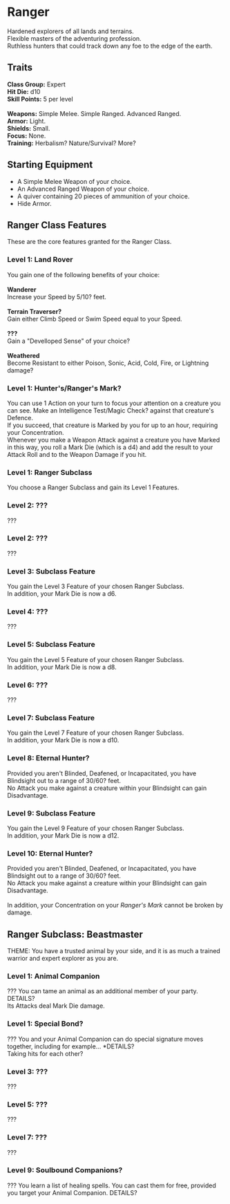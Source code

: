 # Ranger
Hardened explorers of all lands and terrains. <br>
Flexible masters of the adventuring profession. <br>
Ruthless hunters that could track down any foe to the edge of the earth. <br>

## Traits
**Class Group:** Expert <br>
**Hit Die:** d10 <br>
**Skill Points:** 5 per level <br>
<br>
**Weapons:** Simple Melee. Simple Ranged. Advanced Ranged. <br>
**Armor:** Light. <br>
**Shields:** Small. <br>
**Focus:** None. <br>
**Training:** Herbalism? Nature/Survival? More? <br>

## Starting Equipment
+ A Simple Melee Weapon of your choice.
+ An Advanced Ranged Weapon of your choice.
+ A quiver containing 20 pieces of ammunition of your choice.
+ Hide Armor.

## Ranger Class Features
These are the core features granted for the Ranger Class.

### Level 1: Land Rover
You gain one of the following benefits of your choice:
<br><br>
**Wanderer** <br>
Increase your Speed by 5/10? feet.
<br><br>
**Terrain Traverser?** <br>
Gain either Climb Speed or Swim Speed equal to your Speed.
<br><br>
**???** <br>
Gain a "Develloped Sense" of your choice?
<br><br>
**Weathered** <br>
Become Resistant to either Poison, Sonic, Acid, Cold, Fire, or Lightning damage?

### Level 1: Hunter's/Ranger's Mark?
You can use 1 Action on your turn to focus your attention on a creature you can see. Make an Intelligence Test/Magic Check? against that creature's Defence. <br>
If you succeed, that creature is Marked by you for up to an hour, requiring your Concentration. <br>
Whenever you make a Weapon Attack against a creature you have Marked in this way, you roll a Mark Die (which is a d4) and add the result to your Attack Roll and to the Weapon Damage if you hit.
### Level 1: Ranger Subclass
You choose a Ranger Subclass and gain its Level 1 Features.

### Level 2: ???
???

### Level 2: ???
???

### Level 3: Subclass Feature
You gain the Level 3 Feature of your chosen Ranger Subclass. <br>
In addition, your Mark Die is now a d6.

### Level 4: ???
???

### Level 5: Subclass Feature
You gain the Level 5 Feature of your chosen Ranger Subclass. <br>
In addition, your Mark Die is now a d8.

### Level 6: ???
???

### Level 7: Subclass Feature
You gain the Level 7 Feature of your chosen Ranger Subclass. <br>
In addition, your Mark Die is now a d10.

### Level 8: Eternal Hunter?
Provided you aren't Blinded, Deafened, or Incapacitated, you have Blindsight out to a range of 30/60? feet. <br>
No Attack you make against a creature within your Blindsight can gain Disadvantage. <br>

### Level 9: Subclass Feature
You gain the Level 9 Feature of your chosen Ranger Subclass. <br>
In addition, your Mark Die is now a d12.

### Level 10: Eternal Hunter?
Provided you aren't Blinded, Deafened, or Incapacitated, you have Blindsight out to a range of 30/60? feet. <br>
No Attack you make against a creature within your Blindsight can gain Disadvantage. <br>
<br>
In addition, your Concentration on your *Ranger's Mark* cannot be broken by damage.

## Ranger Subclass: Beastmaster
THEME: You have a trusted animal by your side, and it is as much a trained warrior and expert explorer as you are.

### Level 1: Animal Companion
??? You can tame an animal as an additional member of your party. DETAILS? <br>
Its Attacks deal Mark Die damage.
### Level 1: Special Bond?
??? You and your Animal Companion can do special signature moves together, including for example... *DETAILS? <br>
Taking hits for each other?

### Level 3: ???
???

### Level 5: ???
???

### Level 7: ???
???

### Level 9: Soulbound Companions?
??? You learn a list of healing spells. You can cast them for free, provided you target your Animal Companion. DETAILS?
